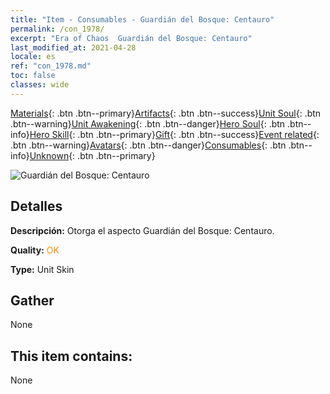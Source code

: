 ```yaml
---
title: "Item - Consumables - Guardián del Bosque: Centauro"
permalink: /con_1978/
excerpt: "Era of Chaos  Guardián del Bosque: Centauro"
last_modified_at: 2021-04-28
locale: es
ref: "con_1978.md"
toc: false
classes: wide
---
```

 [Materials](/ItemsES/){: .btn .btn--primary}[Artifacts](/ItemsES/Artifacts/){: .btn .btn--success}[Unit Soul](/ItemsES/UnitSoul/){: .btn .btn--warning}[Unit Awakening](/ItemsES/UnitAwakening/){: .btn .btn--danger}[Hero Soul](/ItemsES/HeroSoul/){: .btn .btn--info}[Hero Skill](/ItemsES/HeroSkill/){: .btn .btn--primary}[Gift](/ItemsES/Gift/){: .btn .btn--success}[Event related](/ItemsES/Events/){: .btn .btn--warning}[Avatars](/ItemsES/Avatars/){: .btn .btn--danger}[Consumables](/ItemsES/Consumables/){: .btn .btn--info}[Unknown](/ItemsES/Unknown/){: .btn .btn--primary}

 ![Guardián del Bosque: Centauro](/images/u/ti_banrenmapifu.jpg)

## Detalles
 **Descripción:** Otorga el aspecto Guardián del Bosque: Centauro.

 **Quality:** <span style="color: #FF8C00">OK</span>

 **Type:** Unit Skin

## Gather

  None

## This item contains:

  None

